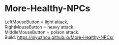 # More-Healthy-NPCs <br>
LeftMouseButton   = light attack,  <br>
RightMouseButton  = heavy attack, <br>
MiddleMouseButton = poison attack. <br>
Build: https://xiyuzhou.github.io/More-Healthy-NPCs/
